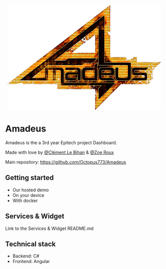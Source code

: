 <p align="center">
    <img src="./assets/amadeus_logo.png" alt="Amadeus Logo">
</p>

# Amadeus
Amadeus is the a 3rd year Epitech project Dashboard.

Made with love by [@Clément Le Bihan](https://github.com/Octopus773) & [@Zoe Roux](https://github.com/AnonymusRaccoon)

Main repository: https://github.com/Octopus773/Amadeus

## Getting started
- Our hosted demo
- On your device
- With docker

## Services & Widget
Link to the Services & Widget README.md

## Technical stack
- Backend: C#
- Frontend: Angular
